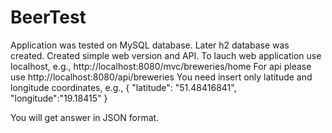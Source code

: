 # BeerTest
Application was tested on MySQL database. Later h2 database was created.
Created simple web version and API. 
To lauch web application use localhost, e.g., http://localhost:8080/mvc/breweries/home 
For api please use http://localhost:8080/api/breweries You need insert only latitude and longitude coordinates, e.g.,
{
	"latitude": "51.48416841",
	"longitude":"19.18415"
}

You will get answer in JSON format.


